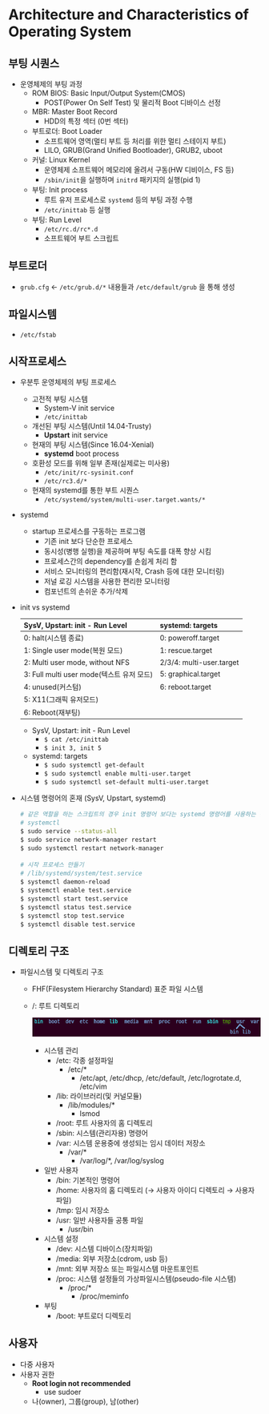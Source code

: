 # Architecture and Characteristics of Operating System

## 부팅 시퀀스

- 운영체제의 부팅 과정
    - ROM BIOS: Basic Input/Output System(CMOS)
        - POST(Power On Self Test) 및 물리적 Boot 디바이스 선정
    - MBR: Master Boot Record
        - HDD의 특정 섹터 (0번 섹터)
    - 부트로더: Boot Loader
        - 소프트웨어 영역(멀티 부트 등 처리를 위한 멀티 스테이지 부트)
        - LILO, GRUB(Grand Unified Bootloader), GRUB2, uboot
    - 커널: Linux Kernel
        - 운영체제 소프트웨어 메모리에 올려서 구동(HW 디비이스, FS 등)
        - `/sbin/init`을 실행하며 `initrd` 패키지의 실행(pid 1)
    - 부팅: Init process
        - 루트 유저 프로세스로 `systemd` 등의 부팅 과정 수행
        - `/etc/inittab` 등 실행
    - 부팅: Run Level
        - `/etc/rc.d/rc*.d`
        - 소프트웨어 부트 스크립트

## 부트로더

- `grub.cfg` ← `/etc/grub.d/*` 내용들과 `/etc/default/grub` 을 통해 생성

## 파일시스템

- `/etc/fstab`

## 시작프로세스

- 우분투 운영체제의 부팅 프로세스
    - 고전적 부팅 시스템
        - System-V init service
        - `/etc/inittab`
    - 개선된 부팅 시스템(Until 14.04-Trusty)
        - **Upstart** init service
    - 현재의 부팅 시스템(Since 16.04-Xenial)
        - **systemd** boot process
    - 호환성 모드를 위해 일부 존재(실제로는 미사용)
        - `/etc/init/rc-sysinit.conf`
        - `/etc/rc3.d/*`
    - 현재의 systemd를 통한 부트 시퀀스
        - `/etc/systemd/system/multi-user.target.wants/*`
- systemd
    - startup 프로세스를 구동하는 프로그램
        - 기존 init 보다 단순한 프로세스
        - 동시성(병행 실행)을 제공하며 부팅 속도를 대폭 향상 시킴
        - 프로세스간의 dependency를 손쉽게 처리 함
        - 서비스 모니터링의 편리함(재시작, Crash 등에 대한 모니터링)
        - 저널 로깅 시스템을 사용한 편리한 모니터링
        - 컴포넌트의 손쉬운 추가/삭제
- init vs systemd
    
    
    | SysV, Upstart: init - Run Level | systemd: targets |
    | --- | --- |
    | 0: halt(시스템 종료) | 0: poweroff.target |
    | 1: Single user mode(복원 모드) | 1: rescue.target |
    | 2: Multi user mode, without NFS | 2/3/4: multi-user.target |
    | 3: Full multi user mode(텍스트 유저 모드) | 5: graphical.target |
    | 4: unused(커스텀) | 6: reboot.target |
    | 5: X11(그래픽 유저모드) |  |
    | 6: Reboot(재부팅) |  |
    - SysV, Upstart: init - Run Level
        - `$ cat /etc/inittab`
        - `$ init 3, init 5`
    - systemd: targets
        - `$ sudo systemctl get-default`
        - `$ sudo systemctl enable multi-user.target`
        - `$ sudo systemctl set-default multi-user.target`
- 시스템 명령어의 혼재 (SysV, Upstart, systemd)
    
    ```bash
    # 같은 역할을 하는 스크립트의 경우 init 명령어 보다는 systemd 명령어를 사용하는 것을 권장
    # systemctl
    $ sudo service --status-all
    $ sudo service network-manager restart
    $ sudo systemctl restart network-manager
    
    # 시작 프로세스 만들기
    # /lib/systemd/system/test.service
    $ systemctl daemon-reload
    $ systemctl enable test.service
    $ systemctl start test.service
    $ systemctl status test.service
    $ systemctl stop test.service
    $ systemctl disable test.service
    ```
    

## 디렉토리 구조

- 파일시스템 및 디렉토리 구조
    - FHF(Filesystem Hierarchy Standard) 표준 파일 시스템
    - /: 루트 디렉토리
        
        ![Untitled](../img/LB02_Architecture_and_Characteristics_of_Operating_System/Untitled.png)
        
        - 시스템 관리
            - /etc: 각종 설정파일
                - /etc/*
                    - /etc/apt, /etc/dhcp, /etc/default, /etc/logrotate.d, /etc/vim
            - /lib: 라이브러리(및 커널모듈)
                - /lib/modules/*
                    - lsmod
            - /root: 루트 사용자의 홈 디렉토리
            - /sbin: 시스템(관리자용) 명령어
            - /var: 시스템 운용중에 생성되는 임시 데이터 저장소
                - /var/*
                    - /var/log/*, /var/log/syslog
        - 일반 사용자
            - /bin: 기본적인 명령어
            - /home: 사용자의 홈 디렉토리 (→ 사용자 아이디 디렉토리 → 사용자 파일)
            - /tmp: 임시 저장소
            - /usr: 일반 사용자들 공통 파일
                - /usr/bin
        - 시스템 설정
            - /dev: 시스템 디바이스(장치파일)
            - /media: 외부 저장소(cdrom, usb 등)
            - /mnt: 외부 저장소 또는 파일시스템 마운트포인트
            - /proc: 시스템 설정들의 가상파일시스템(pseudo-file 시스템)
                - /proc/*
                    - /proc/meminfo
        - 부팅
            - /boot: 부트로더 디렉토리

## 사용자

- 다중 사용자
- 사용자 권한
    - **Root login not recommended**
        - use sudoer
    - 나(owner), 그룹(group), 남(other)